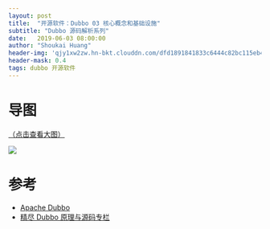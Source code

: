 ```yaml
---
layout: post
title:  "开源软件：Dubbo 03 核心概念和基础设施"
subtitle: "Dubbo 源码解析系列"
date:   2019-06-03 08:00:00
author: "Shoukai Huang"
header-img: 'qjy1xw2zw.hn-bkt.clouddn.com/dfd1891841833c6444c82bc115eb421a.jpg'
header-mask: 0.4
tags: dubbo 开源软件
---
```


# 导图

[（点击查看大图）](http://qjy1xw2zw.hn-bkt.clouddn.com/66afa37e86c25fb05aafcbcb0c1f56ea.jpg)

![](http://qjy1xw2zw.hn-bkt.clouddn.com/66afa37e86c25fb05aafcbcb0c1f56ea.jpg)


# 参考

* [Apache Dubbo](http://dubbo.apache.org/zh-cn/)
* [精尽 Dubbo 原理与源码专栏](http://www.iocoder.cn/Dubbo/good-collection/)
